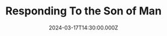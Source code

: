 ---
video:
  type: vimeo
  id: 924430287
speaker:
  permalink: bart-wilkins
  name: Bart Wilkins
title: Responding To the Son of Man
image: https://i.imgur.com/1ApO5Nd.png
date: 2024-03-17T14:30:00.000Z
series: "writing-on-the-wall"
---